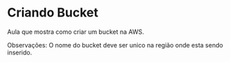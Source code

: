 # Criando Bucket

Aula que mostra como criar um bucket na AWS.

Observações: O nome do bucket deve ser unico na região onde esta sendo inserido.
